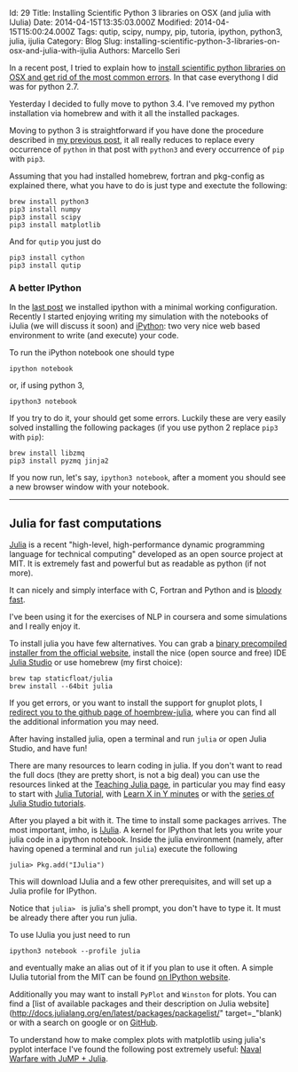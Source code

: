 Id: 29
Title: Installing Scientific Python 3 libraries on OSX (and julia with IJulia)
Date: 2014-04-15T13:35:03.000Z
Modified: 2014-04-15T15:00:24.000Z
Tags: qutip, scipy, numpy, pip, tutoria, ipython, python3, julia, ijulia
Category: Blog
Slug: installing-scientific-python-3-libraries-on-osx-and-julia-with-ijulia
Authors: Marcello Seri

In a recent post, I tried to explain how to  [install scientific python libraries on OSX and get rid of the most common errors](https://www.mseri.me/installing-scientific-python-libraries-on-osx/). In that case everythong I did was for python 2.7.

Yesterday I decided to fully move to python 3.4. I've removed my python installation via homebrew and with it all the installed packages.

Moving to python 3 is straightforward if you have done the procedure described in [my previous post](https://www.mseri.me/installing-scientific-python-libraries-on-osx/), it all really reduces to replace every occurrence of `python` in that post with `python3` and every occurrence of `pip` with `pip3`. 

Assuming that you had installed homebrew, fortran and pkg-config as explained there, what you have to do is just type and exectute the following:
```
brew install python3
pip3 install numpy
pip3 install scipy
pip3 install matplotlib
```

And for `qutip` you just do
```
pip3 install cython
pip3 install qutip
```

### A better IPython

In the [last post](https://www.mseri.me/installing-scientific-python-libraries-on-osx/) we installed ipython with a minimal working configuration. Recently I started enjoying writing my simulation with the notebooks of iJulia (we will discuss it soon) and [iPython](http://ipython.org/notebook.html): two very nice web based environment to write (and execute) your code.

To run the iPython notebook one should type
```
ipython notebook
```
or, if using python 3,
```
ipython3 notebook
```

If you try to do it, your should get some errors. Luckily these are very easily solved installing the following packages (if you use python 2 replace `pip3` with `pip`):
```
brew install libzmq
pip3 install pyzmq jinja2
```

If you now run, let's say, `ipython3 notebook`, after a moment you should see a new browser window with your notebook.

- - - - - - 

## Julia for fast computations

[Julia](http://julialang.org) is a recent "high-level, high-performance dynamic programming language for technical computing" developed as an open source project at MIT. It is extremely fast and powerful but as readable as python (if not more).

It can nicely and simply interface with C, Fortran and Python and is [bloody fast](http://julialang.org/benchmarks/).

I've been using it for the exercises of NLP in coursera and some simulations and I really enjoy it.

To install julia you have few alternatives. You can grab a [binary precompiled installer from the official website](http://julialang.org/downloads/), install the nice (open source and free) IDE [Julia Studio](http://forio.com/products/julia-studio/) or use homebrew (my first choice):

```
brew tap staticfloat/julia
brew install --64bit julia
```

If you get errors, or you want to install the support for gnuplot plots, I [redirect you to the github page of hoembrew-julia](https://github.com/staticfloat/homebrew-julia), where you can find all the additional information you may need.

After having installed julia, open a terminal and run `julia` or open Julia Studio, and have fun!

There are many resources to learn coding in julia. If you don't want to read the full docs (they are pretty short, is not a big deal) you can use the resources linked at the [Teaching Julia page](http://julialang.org/teaching/), in particular you may find easy to start with [Julia Tutorial](http://nbviewer.ipython.org/github/JuliaX/JuliaTutorial/blob/master/JuliaTutorial.ipynb), with [Learn X in Y minutes](http://learnxinyminutes.com/docs/julia/) or with the [series of Julia Studio tutorials](http://forio.com/products/julia-studio/tutorials/).

After you played a bit with it. The time to install some packages arrives. The most important, imho, is [IJulia](https://github.com/JuliaLang/IJulia.jl). A kernel for IPython that lets you write your julia code in a ipython notebook. Inside the julia environment (namely, after having opened a terminal and run `julia`) execute the following
```
julia> Pkg.add("IJulia")
```
This will download IJulia and a few other prerequisites, and will set up a Julia profile for IPython.

Notice that `julia> ` is julia's shell prompt, you don't have to type it. It must be already there after you run julia.

To use IJulia you just need to run
```
ipython3 notebook --profile julia
```
and eventually make an alias out of it if you plan to use it often. A simple IJulia tutorial from the MIT can be found [on IPython website](http://nbviewer.ipython.org/url/jdj.mit.edu/~stevenj/IJulia%20Preview.ipynb).

Additionally you may want to install `PyPlot` and `Winston` for plots. You can find a [list of available packages and their description on Julia website](http://docs.julialang.org/en/latest/packages/packagelist/" target=_"blank) or with a search on google or on [GitHub](http://www.github.com).

To understand how to make complex plots with matplotlib using julia's pyplot interface I've found the following post extremely useful: [Naval Warfare with JuMP + Julia](http://iaindunning.com/2014/subs-battleships.html).